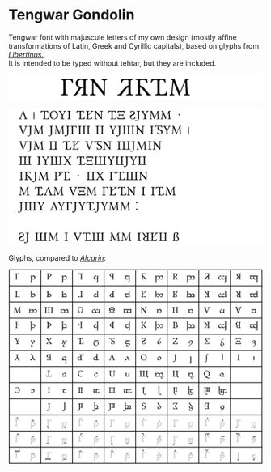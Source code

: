 # Tengwar Gondolin

Tengwar font with majuscule letters of my own design (mostly affine transformations of Latin, Greek and Cyrillic capitals), based on glyphs from [_Libertinus._](https://github.com/alerque/libertinus)  
It is intended to be typed without tehtar, but they are included.

![gondolin_title](documentation/gondolin_title.png)

![gondolin_namarie](documentation/gondolin_namarie.png)

Glyphs, compared to [_Alcarin_](https://github.com/Tosche/Alcarin-Tengwar):

![gondolin_alcarin_glyphs_comparison](documentation/gondolin_alcarin_glyphs_comparison.png)
